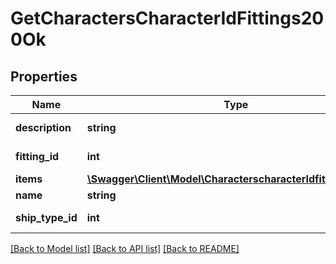 # GetCharactersCharacterIdFittings200Ok

## Properties
Name | Type | Description | Notes
------------ | ------------- | ------------- | -------------
**description** | **string** | description string | 
**fitting_id** | **int** | fitting_id integer | 
**items** | [**\Swagger\Client\Model\CharacterscharacterIdfittingsItems[]**](CharacterscharacterIdfittingsItems.md) | items array | 
**name** | **string** | name string | 
**ship_type_id** | **int** | ship_type_id integer | 

[[Back to Model list]](../README.md#documentation-for-models) [[Back to API list]](../README.md#documentation-for-api-endpoints) [[Back to README]](../README.md)


